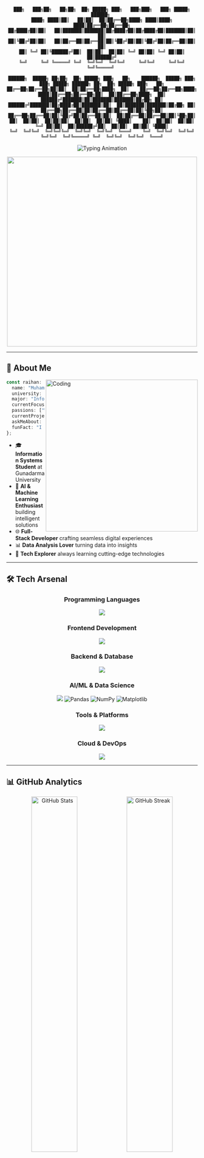 <div align="center">
  
```
███╗   ███╗██╗   ██╗██╗  ██╗ █████╗ ███╗   ███╗███╗   ███╗ █████╗ ██████╗ 
████╗ ████║██║   ██║██║  ██║██╔══██╗████╗ ████║████╗ ████║██╔══██╗██╔══██╗
██╔████╔██║██║   ██║███████║███████║██╔████╔██║██╔████╔██║███████║██║  ██║
██║╚██╔╝██║██║   ██║██╔══██║██╔══██║██║╚██╔╝██║██║╚██╔╝██║██╔══██║██║  ██║
██║ ╚═╝ ██║╚██████╔╝██║  ██║██║  ██║██║ ╚═╝ ██║██║ ╚═╝ ██║██║  ██║██████╔╝
╚═╝     ╚═╝ ╚═════╝ ╚═╝  ╚═╝╚═╝  ╚═╝╚═╝     ╚═╝╚═╝     ╚═╝╚═╝  ╚═╝╚═════╝ 

██████╗  █████╗ ██╗██╗  ██╗ █████╗ ███╗   ██╗    ██████╗  █████╗ ███╗   ███╗ █████╗ ██████╗ ██╗  ██╗ █████╗ ███╗   ██╗
██╔══██╗██╔══██╗██║██║  ██║██╔══██╗████╗  ██║    ██╔══██╗██╔══██╗████╗ ████║██╔══██╗██╔══██╗██║  ██║██╔══██╗████╗  ██║
██████╔╝███████║██║███████║███████║██╔██╗ ██║    ██████╔╝███████║██╔████╔██║███████║██║  ██║███████║███████║██╔██╗ ██║
██╔══██╗██╔══██║██║██╔══██║██╔══██║██║╚██╗██║    ██╔══██╗██╔══██║██║╚██╔╝██║██╔══██║██║  ██║██╔══██║██╔══██║██║╚██╗██║
██║  ██║██║  ██║██║██║  ██║██║  ██║██║ ╚████║    ██║  ██║██║  ██║██║ ╚═╝ ██║██║  ██║██████╔╝██║  ██║██║  ██║██║ ╚████║
╚═╝  ╚═╝╚═╝  ╚═╝╚═╝╚═╝  ╚═╝╚═╝  ╚═╝╚═╝  ╚═══╝    ╚═╝  ╚═╝╚═╝  ╚═╝╚═╝     ╚═╝╚═╝  ╚═╝╚═════╝ ╚═╝  ╚═╝╚═╝  ╚═╝╚═╝  ╚═══╝
```

</div>

<p align="center">
  <img src="https://readme-typing-svg.herokuapp.com?font=Orbitron&size=40&duration=3000&pause=1000&color=00D9FF&center=true&vCenter=true&width=800&lines=Welcome+to+my+Digital+Universe+;Full-Stack+Developer+%7C+AI+Enthusiast;Building+the+Future+with+Code+;Information+Systems+Student+" alt="Typing Animation" />
</p>

<div align="center">
  <img src="https://user-images.githubusercontent.com/74038190/225813708-98b745f2-7d22-48cf-9150-083f1b00d6c9.gif" width="500">
</div>

---

## 🎯 **About Me**

<img align="right" alt="Coding" width="400" src="https://user-images.githubusercontent.com/74038190/229223263-cf2e4b07-2615-4f87-9c38-e37600f8381a.gif">

```typescript
const raihan: Developer = {
  name: "Muhammad Raihan Ramadhan",
  university: "Gunadarma University",
  major: "Information Systems",
  currentFocus: "AI & Machine Learning",
  passions: ["Web Development", "Data Science", "AI/ML"],
  currentProject: "ML-powered Web Applications",
  askMeAbout: ["React", "Python", "Machine Learning", "APIs"],
  funFact: "I debug with console.log() and I'm not ashamed! 😄"
};
```

- 🎓 **Information Systems Student** at Gunadarma University
- 🤖 **AI & Machine Learning Enthusiast** building intelligent solutions
- 🌐 **Full-Stack Developer** crafting seamless digital experiences
- 📊 **Data Analysis Lover** turning data into insights
- 🚀 **Tech Explorer** always learning cutting-edge technologies

---

## 🛠️ **Tech Arsenal**

<div align="center">

### **Programming Languages**
<img src="https://skillicons.dev/icons?i=python,javascript,php,java,typescript&theme=dark" />

### **Frontend Development**
<img src="https://skillicons.dev/icons?i=react,nextjs,vue,html,css,tailwind,bootstrap&theme=dark" />

### **Backend & Database**
<img src="https://skillicons.dev/icons?i=nodejs,express,fastapi,mysql,mongodb,postgresql,redis&theme=dark" />

### **AI/ML & Data Science**
<img src="https://skillicons.dev/icons?i=tensorflow,pytorch,sklearn&theme=dark" />
<img src="https://img.shields.io/badge/Pandas-150458?style=for-the-badge&logo=pandas&logoColor=white" alt="Pandas">
<img src="https://img.shields.io/badge/NumPy-013243?style=for-the-badge&logo=numpy&logoColor=white" alt="NumPy">
<img src="https://img.shields.io/badge/Matplotlib-11557c?style=for-the-badge&logo=matplotlib&logoColor=white" alt="Matplotlib">

### **Tools & Platforms**
<img src="https://skillicons.dev/icons?i=git,github,docker,vscode,figma,postman&theme=dark" />

### **Cloud & DevOps**
<img src="https://skillicons.dev/icons?i=aws,gcp,vercel,netlify&theme=dark" />

</div>

---

## 📊 **GitHub Analytics**

<div align="center">
  <img width="49%" src="https://github-readme-stats.vercel.app/api?username=raihanrama&show_icons=true&theme=tokyonight&hide_border=true&count_private=true&include_all_commits=true" alt="GitHub Stats" />
  <img width="49%" src="https://github-readme-streak-stats.herokuapp.com/?user=raihanrama&theme=tokyonight&hide_border=true" alt="GitHub Streak" />
</div>

<div align="center">
  <img width="60%" src="https://github-readme-stats.vercel.app/api/top-langs/?username=raihanrama&layout=compact&theme=tokyonight&hide_border=true&langs_count=10" alt="Top Languages" />
</div>

---

## 🎨 **Featured Projects**

<div align="center">

[![Readme Card](https://github-readme-stats.vercel.app/api/pin/?username=raihanrama&repo=machine-learning-webapp&theme=tokyonight&hide_border=true)](https://github.com/raihanrama/machine-learning-webapp)
[![Readme Card](https://github-readme-stats.vercel.app/api/pin/?username=raihanrama&repo=ai-data-analyzer&theme=tokyonight&hide_border=true)](https://github.com/raihanrama/ai-data-analyzer)

</div>

---

## 🏆 **GitHub Trophies**

<div align="center">
  <img src="https://github-profile-trophy.vercel.app/?username=raihanrama&theme=tokyonight&no-frame=true&column=7" alt="GitHub Trophies" />
</div>

---

## 📈 **Contribution Graph**

<div align="center">
  <img src="https://github-readme-activity-graph.vercel.app/graph?username=raihanrama&custom_title=Raihan's%20GitHub%20Activity%20Graph&bg_color=1a1b27&color=70a5fd&line=38bdae&point=70a5fd&area_color=38bdae&title_color=70a5fd&area=true&hide_border=true" alt="GitHub Activity Graph" />
</div>

---

## 🌟 **Skills Visualization**

<div align="center">

```text
AI/Machine Learning  ████████████████████   95%
JavaScript/React     ████████████████████   90%
Python               ███████████████████    85%
PHP                  ██████████████████     80%
Data Analysis        █████████████████      75%
Node.js              ████████████████       70%
Database Design      ███████████████        65%
```

</div>

---

## 🎯 **Current Learning Journey**

<div align="center">
  <img src="https://user-images.githubusercontent.com/74038190/212284158-e840e285-664b-44d7-b79b-e264b5e54825.gif" width="400">
</div>

- 🔥 **Deep Learning** with TensorFlow & PyTorch
- ⚡ **Advanced React Patterns** & Next.js
- 🚀 **Cloud Architecture** on AWS & GCP
- 🤖 **MLOps** & Model Deployment
- 📱 **Mobile Development** with React Native

---

## 📱 **Connect With Me**

<div align="center">
  
[![LinkedIn](https://img.shields.io/badge/LinkedIn-0077B5?style=for-the-badge&logo=linkedin&logoColor=white)](https://linkedin.com/in/muhammad-raihan-ramadhan)
[![GitHub](https://img.shields.io/badge/GitHub-100000?style=for-the-badge&logo=github&logoColor=white)](https://github.com/raihanrama)
[![Email](https://img.shields.io/badge/Gmail-D14836?style=for-the-badge&logo=gmail&logoColor=white)](mailto:raihan.ramadhan@example.com)
[![Portfolio](https://img.shields.io/badge/Portfolio-FF5722?style=for-the-badge&logo=web&logoColor=white)](https://raihanrama.dev)
[![Twitter](https://img.shields.io/badge/Twitter-1DA1F2?style=for-the-badge&logo=twitter&logoColor=white)](https://twitter.com/raihanrama_dev)
[![Instagram](https://img.shields.io/badge/Instagram-E4405F?style=for-the-badge&logo=instagram&logoColor=white)](https://instagram.com/raihanrama.dev)

</div>

---

## 💡 **Fun Facts**

<div align="center">
  <img src="https://user-images.githubusercontent.com/74038190/212284115-f47cd8ff-2ffb-4b04-b5bf-4d1c14c0247f.gif" width="400">
</div>

- 🎮 Gaming enthusiast when not coding
- ☕ Coffee-powered developer (3-5 cups daily!)
- 🌱 Always learning something new every day
- 🎵 Code better with lo-fi music
- 🌍 Dream: Contributing to open-source AI projects

---

## 📊 **Weekly Development Breakdown**

```text
🌅 Morning   ████████░░   35.2%
🌆 Daytime   █████████░   42.8% 
🌃 Evening   ███████░░░   28.5%
🌙 Night     ██████░░░░   22.7%
```

---

## 🎨 **Code Philosophy**

> *"Code is like humor. When you have to explain it, it's bad."* - Cory House

<div align="center">
  <img src="https://user-images.githubusercontent.com/74038190/212284087-bbe7e430-757e-4901-90bf-4cd2ce3e1852.gif" width="500">
</div>

---

<div align="center">
  <img src="https://capsule-render.vercel.app/api?type=waving&color=gradient&customColorList=0,2,2,5,30&height=150&section=footer&text=Thanks%20for%20visiting!&fontSize=40&fontAlignY=65&desc=Let's%20build%20something%20amazing%20together%20🚀&descAlignY=85&descAlign=50" />
</div>

<div align="center">
  <b>⭐ Star my repositories if you find them interesting!</b><br>
  <img src="https://komarev.com/ghpvc/?username=raihanrama&style=for-the-badge&color=brightgreen" alt="Profile Views" />
</div>
